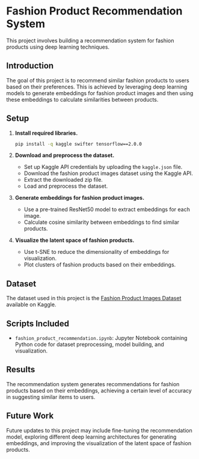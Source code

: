 # Fashion Product Recommendation System

This project involves building a recommendation system for fashion products using deep learning techniques.

## Introduction

The goal of this project is to recommend similar fashion products to users based on their preferences. This is achieved by leveraging deep learning models to generate embeddings for fashion product images and then using these embeddings to calculate similarities between products.

## Setup

1. **Install required libraries.**

    ```bash
    pip install -q kaggle swifter tensorflow==2.0.0
    ```

2. **Download and preprocess the dataset.**

    - Set up Kaggle API credentials by uploading the `kaggle.json` file.
    - Download the fashion product images dataset using the Kaggle API.
    - Extract the downloaded zip file.
    - Load and preprocess the dataset.

3. **Generate embeddings for fashion product images.**

    - Use a pre-trained ResNet50 model to extract embeddings for each image.
    - Calculate cosine similarity between embeddings to find similar products.

4. **Visualize the latent space of fashion products.**

    - Use t-SNE to reduce the dimensionality of embeddings for visualization.
    - Plot clusters of fashion products based on their embeddings.

## Dataset

The dataset used in this project is the [Fashion Product Images Dataset](https://www.kaggle.com/paramaggarwal/fashion-product-images-dataset) available on Kaggle.

## Scripts Included

- `fashion_product_recommendation.ipynb`: Jupyter Notebook containing Python code for dataset preprocessing, model building, and visualization.

## Results

The recommendation system generates recommendations for fashion products based on their embeddings, achieving a certain level of accuracy in suggesting similar items to users.

## Future Work

Future updates to this project may include fine-tuning the recommendation model, exploring different deep learning architectures for generating embeddings, and improving the visualization of the latent space of fashion products.
